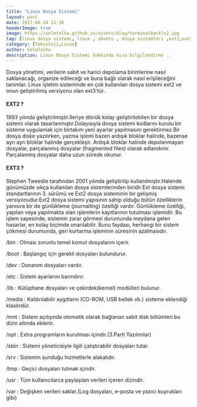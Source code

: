 ```yaml
---
title: "Linux Dosya Sistemi"
layout: post
date: 2017-08-24 11:38
headerImage: true
image: https://selmtalha.github.io/assets/blog/terminalbackls2.jpg
tag: [linux dosya sistemi, linux , ubuntu , dosya sistemleri ,ext2,ext3,selim talha çağlar]
category: [Teknoloji,Linux]
author: SelmTalha
description: Linux Dosya Sistemi hakkında kısa bilgilendirme ..
---
```


Dosya yönetimi, verilerin sabit ve harici depolama birimlerine nasıl saklanacağı, organize edileceği ve buna bağlı olarak nasıl erişileceğini tanımlar. Linux işletim sisteminde en çok kullanılan dosya sistemi ext2 ve onun geliştirilmiş versiyonu olan ext3’tür.

#### EXT2 ?

1993 yılında geliştirilmiştir.İleriye dönük kolay geliştirilebilen bir dosya sistemi olarak tasarlanmıştır.Dolayısıyla dosya sistemi kodlarını kurulu bir sisteme uygulamak için birtakım yeni ayarlar yapılmasını gerektirmez.Bir dosya diske yazılırken, yazma işlemi bazen ardışık bloklar halinde, bazense ayrı ayrı bloklar halinde gerçekleşir. Ardışık bloklar halinde depolanmayan dosyalar, parçalanmış dosyalar (fragmented files) olarak adlandırılır. Parçalanmış dosyalar daha uzun sürede okunur.

#### EXT3 ?

Stephen Tweedie tarafından 2001 yılında geliştirilip kullanılmıştır.Halende günümüzde sıkça kullanılan dosya sistemlerinden biridir.Ext dosya sistemi standartlarının 3. sürümü ve Ext2 dosya sisteminin bir gelişmiş versiyonudur.Ext2 dosya sistemi yapısının sahip olduğu bütün özelliklerin yanısıra bir de günlükleme (journalling) özelliği vardır. Günlükleme özelliği, yapılan veya yapılmakta olan işlemlerin kayıtlarının tutulması işlemidir. Bu işlem sayesinde, sistemin zarar görmesi durumunda meydana gelen hasarlar, en kolay biçimde onarılabilir. Bunu faydası, herhangi bir sistem çökmesi durumunda, geri kurtarma işleminin süresinin azalmasıdır.

/bin  : Olması zorunlu temel komut dosyalarını içerir.

/boot  : Başlangıç için gerekli dosyaları bulundurur.

/dev  : Donanım dosyaları vardır.

/etc  : Sistem ayarlarını barındırır.

/lib  : Kütüphane dosyaları ve çekirdek(kernel) modülleri bulunur.

/media : Kaldırılabilir aygıtların (CD-ROM, USB bellek vb.) sisteme eklendiği klasördür.

/mnt  : Sistem açılışında otomatik olarak bağlanan sabit disk bölümleri bu dizin altında eklenir.

/opt  : Extra programların kurulması içindir.(3.Parti Yazılımlar)

/sbin  : Sistemi yöneticisiyle ilgili çalıştırabilir dosyaları tutar.

/srv  : Sistemin sunduğu hizmetlerle alakalıdır.

/tmp  : Geçici dosyaları tutmak içindir.

/usr  : Tüm kullanıcılarca paylaşılan verileri içeren dizindir.

/var  : Değişken verileri saklar.(Log dosyaları, e-posta ve yazıcı kuyrukları gibi)